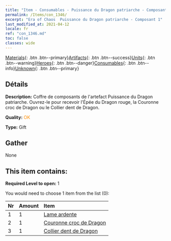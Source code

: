 ```yaml
---
title: "Item - Consumables - Puissance du Dragon patriarche - Composant 1"
permalink: /Items/con_1346/
excerpt: "Era of Chaos  Puissance du Dragon patriarche - Composant 1"
last_modified_at: 2021-04-12
locale: fr
ref: "con_1346.md"
toc: false
classes: wide
---
```

 [Materials](/fr/Items/){: .btn .btn--primary}[Artifacts](/fr/Items/Artifacts/){: .btn .btn--success}[Units](/fr/Items/Units/){: .btn .btn--warning}[Heroes](/fr/Items/Heroes/){: .btn .btn--danger}[Consumables](/fr/Items/Consumables/){: .btn .btn--info}[Unknown](/fr/Items/Unknown/){: .btn .btn--primary}

## Détails
 **Description:** Coffre de composants de l'artefact Puissance du Dragon patriarche. Ouvrez-le pour recevoir l'Épée du Dragon rouge, la Couronne croc de Dragon ou le Collier dent de Dragon.

 **Quality:** <span style="color: #FF8C00">OK</span>

 **Type:** Gift

## Gather

  None

## This item contains:

 **Required Level to open:** 1

 You would need to choose 1 item from the list (0):

  | Nr | Amount |     Item    |
  |:---|:-------|:------------|
  | 1 | 1 | [Lame ardente](/fr/Items/art_146/) | 
  | 2 | 1 | [Couronne croc de Dragon](/fr/Items/art_147/) | 
  | 3 | 1 | [Collier dent de Dragon](/fr/Items/art_149/) | 
